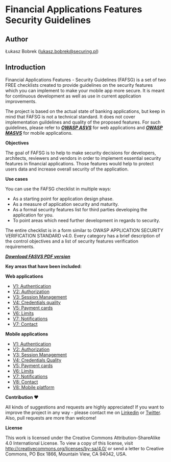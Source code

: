 # Financial Applications Features Security Guidelines

## Author

Łukasz Bobrek (lukasz.bobrek@securing.pl)

## Introduction

Financial Applications Features - Security Guidelines (FAFSG) is a set of two FREE checklists created to provide guidelines on the security features which you can implement to make your mobile app more secure. It is meant for continuous development as well as use in current application improvements.

The project is based on the actual state of banking applications, but keep in mind that FAFSG is not a technical standard. It does not cover implementation guildelines and quality of the proposed features. For such guidelines, please refer to [___OWASP ASVS___](https://github.com/OWASP/ASVS) for web applications and [___OWASP MASVS___](https://github.com/OWASP/owasp-masvs) for mobile applications. 

**Objectives**

The goal of FAFSG is to help to make security decisions for developers, architects, reviewers and vendors in order to implement essential security features in financial applications. Those features would help to protect users data and increase overall security of the application. 

**Use cases**

You can use the FAFSG checklist in multiple ways:
- As a starting point for application design phase.
- As a measure of application security and maturity.
- As a formal security features list for third parties developing the application for you.
- To point areas which need further development in regards to security.

The entire checklist is in a form similar to OWASP APPLICATION SECURITY VERIFICATION STANDARD v4.0.
Every category has a brief description of the control objectives and a list of security features verification requirements.

[___Download FASVS PDF version___](FAFSG_2021_ver1.pdf)

**Key areas that have been included:**

**Web applications**
* [V1: Authentication](Document-web/0x01-Authentication.md)
* [V2: Authorization](Document-web/0x01-Authentication.md)
* [V3: Session Management](Document-web/0x02-Authorization.md)
* [V4: Credentials quality](Document-web/0x04-Credentials-quality.md)
* [V5: Payment cards](Document-web/0x05-Payment-cards.md)
* [V6: Limits](Document-web/0x06-Limits.md)
* [V7: Notifications](Document-web/0x07-Notifications.md)
* [V7: Contact](Document-web/0x08-Contact.md)

**Mobile applications**
* [V1: Authentication](Document-mobile/0x00-Introduction.md)
* [V2: Authorization](Document-mobile/0x01-Authentication.md)
* [V3: Session Management](Document-mobile/0x03-Session-management.md)
* [V4: Credentials Quality](Document-mobile/0x04-Credentials-quality.md)
* [V5: Payment cards](Document-mobile/0x05-Paymen-cards.md)
* [V6: Limits](Document-mobile/0x06-Limits.md)
* [V7: Notifications](Document-mobile/0x07-Notifications.md)
* [V8: Contact](Document-mobile/0x08-Contact.md)
* [V8: Mobile platform](Document-mobile/0x09-Mobile-platform.md)

**Contribution ❤️**

All kinds of suggestions and requests are highly appreciated! If you want to improve the project in any way - please contact me on [Linkedin](https://www.linkedin.com/in/lukaszbobrek/) or [Twitter](https://twitter.com/lukaszbobrek). Also, pull requests are more than welcome!

**License**

This work is licensed under the Creative Commons Attribution-ShareAlike 4.0 International License.  To view a copy of this license, visit http://creativecommons.org/licenses/by-sa/4.0/ or send a letter to Creative Commons, PO Box 1866, Mountain View, CA 94042, USA.
